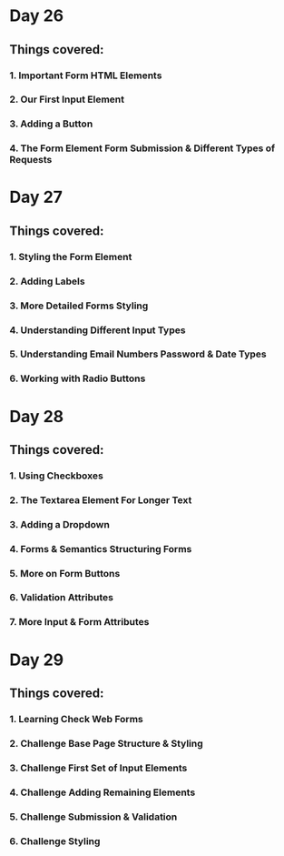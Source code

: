 # Day 26
## Things covered:
### 1. Important Form HTML Elements
### 2. Our First Input Element
### 3. Adding a Button
### 4. The Form Element Form Submission & Different Types of Requests
##
# Day 27
## Things covered:
### 1. Styling the Form Element
### 2. Adding Labels
### 3. More Detailed Forms Styling
### 4. Understanding Different Input Types
### 5. Understanding Email Numbers Password & Date Types
### 6. Working with Radio Buttons
##
# Day 28
## Things covered:
### 1. Using Checkboxes
### 2. The Textarea Element For Longer Text
### 3. Adding a Dropdown
### 4. Forms & Semantics Structuring Forms
### 5. More on Form Buttons
### 6. Validation Attributes
### 7. More Input & Form Attributes
##
# Day 29
## Things covered:
### 1. Learning Check Web Forms
### 2. Challenge Base Page Structure & Styling
### 3. Challenge First Set of Input Elements
### 4. Challenge Adding Remaining Elements
### 5. Challenge Submission & Validation
### 6. Challenge Styling